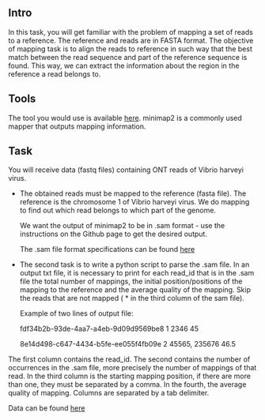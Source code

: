 ## Intro

In this task, you will get familiar with the problem of mapping a set of reads to a reference. The reference and reads are in FASTA format. The objective of mapping task is to align the reads to reference in such way that the best match between the read sequence and part of the reference sequence is found. This way, we can extract the information about the region in the reference a read belongs to.

## Tools

The tool you would use is available [here](https://github.com/lh3/minimap2). minimap2 is a commonly used mapper that outputs mapping information.

## Task

You will receive data (fastq files) containing ONT reads of Vibrio harveyi virus. 

* The obtained reads must be mapped to the reference (fasta file). The reference is the chromosome 1 of Vibrio harveyi virus. We do mapping to find out which read belongs to which part of the genome.

  We want the output of minimap2 to be in .sam format - use the instructions on the Github page to get the desired output.

  The .sam file format specifications can be found [here](https://samtools.github.io/hts-specs/SAMv1.pdf)

* The second task is to write a python script to parse the .sam file. In an output txt file, it is necessary to print for each read_id that is in the .sam file the total number of mappings, the initial position/positions of the mapping to the reference and the average quality of the mapping.  Skip the reads that are not mapped ( * in the third column of the sam file).

  Example of two lines of output file:

    fdf34b2b-93de-4aa7-a4eb-9d09d9569be8	1	2346	45
    
    8e14d498-c647-4434-b5fe-ee055f4fb09e	2	45565, 235676	46.5

The first column contains the read_id. The second contains the number of occurrences in the .sam file, more precisely the number of mappings of that read. In the third column is the starting mapping position, if there are more than one, they must be separated by a comma. In the fourth, the average quality of mapping. Columns are separated by a tab delimiter.

Data can be found [here](https://drive.google.com/file/d/1OvHfQ5Fu0BMFPJgCrwuM-FuviU61KGBx/view?usp=sharing)
